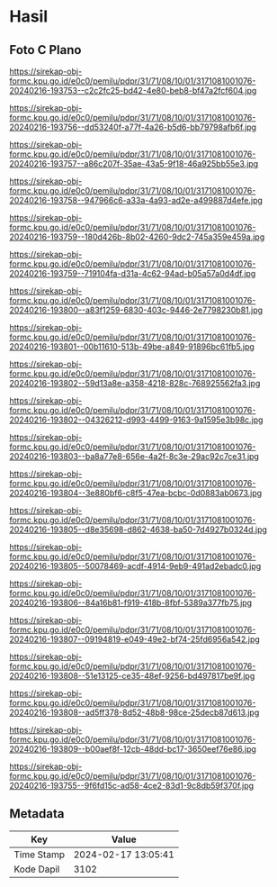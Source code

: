 # Hasil

## Foto C Plano

https://sirekap-obj-formc.kpu.go.id/e0c0/pemilu/pdpr/31/71/08/10/01/3171081001076-20240216-193753--c2c2fc25-bd42-4e80-beb8-bf47a2fcf604.jpg

https://sirekap-obj-formc.kpu.go.id/e0c0/pemilu/pdpr/31/71/08/10/01/3171081001076-20240216-193756--dd53240f-a77f-4a26-b5d6-bb79798afb6f.jpg

https://sirekap-obj-formc.kpu.go.id/e0c0/pemilu/pdpr/31/71/08/10/01/3171081001076-20240216-193757--a86c207f-35ae-43a5-9f18-46a925bb55e3.jpg

https://sirekap-obj-formc.kpu.go.id/e0c0/pemilu/pdpr/31/71/08/10/01/3171081001076-20240216-193758--947966c6-a33a-4a93-ad2e-a499887d4efe.jpg

https://sirekap-obj-formc.kpu.go.id/e0c0/pemilu/pdpr/31/71/08/10/01/3171081001076-20240216-193759--180d426b-8b02-4260-9dc2-745a359e459a.jpg

https://sirekap-obj-formc.kpu.go.id/e0c0/pemilu/pdpr/31/71/08/10/01/3171081001076-20240216-193759--719104fa-d31a-4c62-94ad-b05a57a0d4df.jpg

https://sirekap-obj-formc.kpu.go.id/e0c0/pemilu/pdpr/31/71/08/10/01/3171081001076-20240216-193800--a83f1259-6830-403c-9446-2e7798230b81.jpg

https://sirekap-obj-formc.kpu.go.id/e0c0/pemilu/pdpr/31/71/08/10/01/3171081001076-20240216-193801--00b11610-513b-49be-a849-91896bc61fb5.jpg

https://sirekap-obj-formc.kpu.go.id/e0c0/pemilu/pdpr/31/71/08/10/01/3171081001076-20240216-193802--59d13a8e-a358-4218-828c-768925562fa3.jpg

https://sirekap-obj-formc.kpu.go.id/e0c0/pemilu/pdpr/31/71/08/10/01/3171081001076-20240216-193802--04326212-d993-4499-9163-9a1595e3b98c.jpg

https://sirekap-obj-formc.kpu.go.id/e0c0/pemilu/pdpr/31/71/08/10/01/3171081001076-20240216-193803--ba8a77e8-656e-4a2f-8c3e-29ac92c7ce31.jpg

https://sirekap-obj-formc.kpu.go.id/e0c0/pemilu/pdpr/31/71/08/10/01/3171081001076-20240216-193804--3e880bf6-c8f5-47ea-bcbc-0d0883ab0673.jpg

https://sirekap-obj-formc.kpu.go.id/e0c0/pemilu/pdpr/31/71/08/10/01/3171081001076-20240216-193805--d8e35698-d862-4638-ba50-7d4927b0324d.jpg

https://sirekap-obj-formc.kpu.go.id/e0c0/pemilu/pdpr/31/71/08/10/01/3171081001076-20240216-193805--50078469-acdf-4914-9eb9-491ad2ebadc0.jpg

https://sirekap-obj-formc.kpu.go.id/e0c0/pemilu/pdpr/31/71/08/10/01/3171081001076-20240216-193806--84a16b81-f919-418b-8fbf-5389a377fb75.jpg

https://sirekap-obj-formc.kpu.go.id/e0c0/pemilu/pdpr/31/71/08/10/01/3171081001076-20240216-193807--09194819-e049-49e2-bf74-25fd6956a542.jpg

https://sirekap-obj-formc.kpu.go.id/e0c0/pemilu/pdpr/31/71/08/10/01/3171081001076-20240216-193808--51e13125-ce35-48ef-9256-bd497817be9f.jpg

https://sirekap-obj-formc.kpu.go.id/e0c0/pemilu/pdpr/31/71/08/10/01/3171081001076-20240216-193808--ad5ff378-8d52-48b8-98ce-25decb87d613.jpg

https://sirekap-obj-formc.kpu.go.id/e0c0/pemilu/pdpr/31/71/08/10/01/3171081001076-20240216-193809--b00aef8f-12cb-48dd-bc17-3650eef76e86.jpg

https://sirekap-obj-formc.kpu.go.id/e0c0/pemilu/pdpr/31/71/08/10/01/3171081001076-20240216-193755--9f6fd15c-ad58-4ce2-83d1-9c8db59f370f.jpg


## Metadata

| Key        | Value               |
| ---------- | ------------------- |
| Time Stamp | 2024-02-17 13:05:41 |
| Kode Dapil | 3102                |



